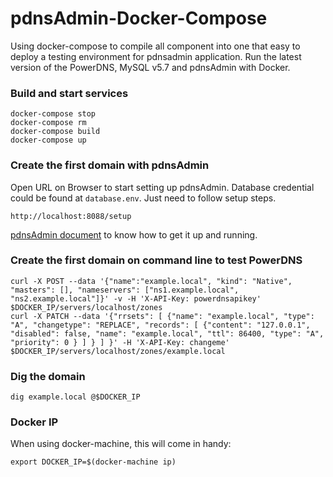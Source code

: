 # pdnsAdmin-Docker-Compose

Using docker-compose to compile all component into one that easy to deploy a testing environment for pdnsadmin application.
Run the latest version of the PowerDNS, MySQL v5.7 and pdnsAdmin with Docker.


### Build and start services

```
docker-compose stop
docker-compose rm
docker-compose build
docker-compose up
```

### Create the first domain with pdnsAdmin

Open URL on Browser to start setting up pdnsAdmin. Database credential could be found at ```database.env```. Just need to follow setup steps.
```
http://localhost:8088/setup
```

[pdnsAdmin document](http://doc.pdnsadmin.com/) to know how to get it up and running.


### Create the first domain on command line to test PowerDNS

```
curl -X POST --data '{"name":"example.local", "kind": "Native", "masters": [], "nameservers": ["ns1.example.local", "ns2.example.local"]}' -v -H 'X-API-Key: powerdnsapikey' $DOCKER_IP/servers/localhost/zones
curl -X PATCH --data '{"rrsets": [ {"name": "example.local", "type": "A", "changetype": "REPLACE", "records": [ {"content": "127.0.0.1", "disabled": false, "name": "example.local", "ttl": 86400, "type": "A", "priority": 0 } ] } ] }' -H 'X-API-Key: changeme' $DOCKER_IP/servers/localhost/zones/example.local
```


### Dig the domain

```
dig example.local @$DOCKER_IP
```


### Docker IP

When using docker-machine, this will come in handy:
```
export DOCKER_IP=$(docker-machine ip)
```
